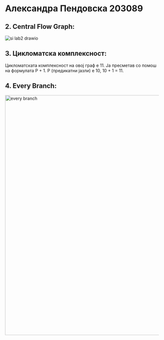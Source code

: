 # Александра Пендовска 203089

## 2. Central Flow Graph:

![si lab2 drawio](https://github.com/aleksandrapendovska/SI_2023_lab2_203089/assets/128921508/fd8438c1-3f07-483f-8567-df15034aa179)


## 3. Цикломатска комплексност:
Цикломатската комплексност на овој граф е 11. Ја пресметав со помош на формулата P + 1. P (предикатни јазли) е 10, 10 + 1 = 11.


## 4. Every Branch:
<img width="786" alt="every branch" src="https://github.com/aleksandrapendovska/SI_2023_lab2_203089/assets/128921508/0c316611-e6e6-48ac-b4f6-0c9ac7ea4a10">
